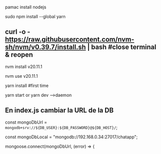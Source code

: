 pamac install nodejs 

sudo npm install --global yarn

curl -o - https://raw.githubusercontent.com/nvm-sh/nvm/v0.39.7/install.sh | bash
#close terminal & reopen
------------------------------------------------
nvm install v20.11.1

nvm use v20.11.1

yarn install #first time

yarn start
or
yarn dev -->daemon


En index.js cambiar la URL de la DB
----------------------------------------------------------------------------
const mongoDbUrl = `mongodb+srv://${DB_USER}:${DB_PASSWORD}@${DB_HOST}/`;

const mongoDbLocal = "mongodb://192.168.0.34:27017/chatapp";

mongoose.connect(mongoDbUrl, (error) => {